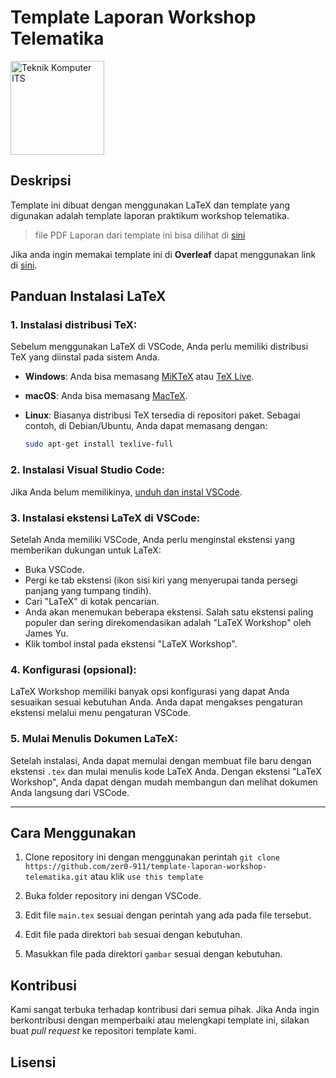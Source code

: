 # Template Laporan Workshop Telematika

<img src="https://www.its.ac.id/komputer/wp-content/uploads/sites/28/2018/03/image10.png" alt="Teknik Komputer ITS" width="150" height="150">

## Deskripsi

Template ini dibuat dengan menggunakan LaTeX dan template yang digunakan adalah template laporan praktikum workshop telematika.

> file PDF Laporan dari template ini bisa dilihat di [sini](https://zer0-911.github.io/template_laporan_praktikum_wortel/laporan.pdf)

Jika anda ingin memakai template ini di **Overleaf** dapat menggunakan link di [sini](https://www.overleaf.com/read/tmgjqzhrkynk#be528b).

## Panduan Instalasi LaTeX

### 1. Instalasi distribusi TeX:

Sebelum menggunakan LaTeX di VSCode, Anda perlu memiliki distribusi TeX yang diinstal pada sistem Anda.

- **Windows**: Anda bisa memasang [MiKTeX](https://miktex.org/) atau [TeX Live](https://www.tug.org/texlive/).
- **macOS**: Anda bisa memasang [MacTeX](https://www.tug.org/mactex/).

- **Linux**: Biasanya distribusi TeX tersedia di repositori paket. Sebagai contoh, di Debian/Ubuntu, Anda dapat memasang dengan:
  ```bash
  sudo apt-get install texlive-full
  ```

### 2. Instalasi Visual Studio Code:

Jika Anda belum memilikinya, [unduh dan instal VSCode](https://code.visualstudio.com/).

### 3. Instalasi ekstensi LaTeX di VSCode:

Setelah Anda memiliki VSCode, Anda perlu menginstal ekstensi yang memberikan dukungan untuk LaTeX:

- Buka VSCode.
- Pergi ke tab ekstensi (ikon sisi kiri yang menyerupai tanda persegi panjang yang tumpang tindih).
- Cari "LaTeX" di kotak pencarian.
- Anda akan menemukan beberapa ekstensi. Salah satu ekstensi paling populer dan sering direkomendasikan adalah "LaTeX Workshop" oleh James Yu.
- Klik tombol instal pada ekstensi "LaTeX Workshop".

### 4. Konfigurasi (opsional):

LaTeX Workshop memiliki banyak opsi konfigurasi yang dapat Anda sesuaikan sesuai kebutuhan Anda. Anda dapat mengakses pengaturan ekstensi melalui menu pengaturan VSCode.

### 5. Mulai Menulis Dokumen LaTeX:

Setelah instalasi, Anda dapat memulai dengan membuat file baru dengan ekstensi `.tex` dan mulai menulis kode LaTeX Anda. Dengan ekstensi "LaTeX Workshop", Anda dapat dengan mudah membangun dan melihat dokumen Anda langsung dari VSCode.

---

## Cara Menggunakan

1. Clone repository ini dengan menggunakan perintah `git clone https://github.com/zer0-911/template-laporan-workshop-telematika.git` atau klik `use this template`

2. Buka folder repository ini dengan VSCode.

3. Edit file `main.tex` sesuai dengan perintah yang ada pada file tersebut.

4. Edit file pada direktori `bab` sesuai dengan kebutuhan.

5. Masukkan file pada direktori `gambar` sesuai dengan kebutuhan.

## Kontribusi

Kami sangat terbuka terhadap kontribusi dari semua pihak. Jika Anda ingin berkontribusi dengan memperbaiki atau melengkapi template ini, silakan buat _pull request_ ke repositori template kami.

## Lisensi
